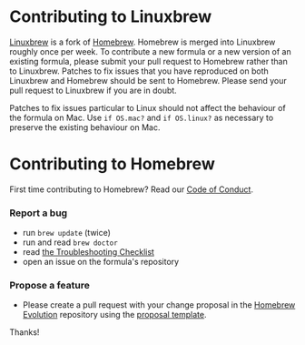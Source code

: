# Contributing to Linuxbrew
[Linuxbrew](https://github.com/Linuxbrew/linuxbrew) is a fork of [Homebrew](https://github.com/Homebrew/homebrew). Homebrew is merged into Linuxbrew roughly once per week. To contribute a new formula or a new version of an existing formula, please submit your pull request to Homebrew rather than to Linuxbrew. Patches to fix issues that you have reproduced on both Linuxbrew and Homebrew should be sent to Homebrew. Please send your pull request to Linuxbrew if you are in doubt.

Patches to fix issues particular to Linux should not affect the behaviour of the formula on Mac. Use `if OS.mac?` and `if OS.linux?` as necessary to preserve the existing behaviour on Mac.

# Contributing to Homebrew
First time contributing to Homebrew? Read our [Code of Conduct](https://github.com/Homebrew/brew/blob/master/CODEOFCONDUCT.md#code-of-conduct).

### Report a bug

* run `brew update` (twice)
* run and read `brew doctor`
* read [the Troubleshooting Checklist](https://github.com/Homebrew/brew/blob/master/docs/Troubleshooting.md#troubleshooting)
* open an issue on the formula's repository

### Propose a feature

* Please create a pull request with your change proposal in the [Homebrew Evolution](https://github.com/Homebrew/brew-evolution) repository using the [proposal template](https://github.com/Homebrew/brew-evolution/blob/master/proposal_template.md).

Thanks!
